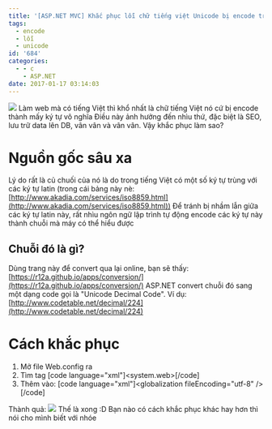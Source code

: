 ```yaml
---
title: '[ASP.NET MVC] Khắc phục lỗi chữ tiếng việt Unicode bị encode trong View'
tags:
  - encode
  - lỗi
  - unicode
id: '684'
categories:
  - - c
    - ASP.NET
date: 2017-01-17 03:14:03
---
```


![](https://farm1.staticflickr.com/420/31984906310_6b01d5c873_o.png) Làm web mà có tiếng Việt thì khổ nhất là chữ tiếng Việt nó cứ bị encode thành mấy ký tự vô nghĩa Điều này ảnh hưởng đến nhìu thứ, đặc biệt là SEO, lưu trữ data lên DB, vân vân và vân vân. Vậy khắc phục làm sao?
<!-- more -->
# Nguồn gốc sâu xa

Lý do rất là củ chuối của nó là do trong tiếng Việt có một số ký tự trùng với các ký tự latin (trong cái bảng này nè: [http://www.akadia.com/services/iso8859.html](http://www.akadia.com/services/iso8859.html)) Để tránh bị nhầm lẫn giữa các ký tự latin này, rất nhìu ngôn ngữ lập trình tự động encode các ký tự này thành chuỗi mà máy có thể hiểu được

## Chuỗi đó là gì?

Dùng trang này để convert qua lại online, bạn sẽ thấy: [https://r12a.github.io/apps/conversion/](https://r12a.github.io/apps/conversion/) ASP.NET convert chuỗi đó sang một dạng code gọi là "Unicode Decimal Code". Ví dụ: [http://www.codetable.net/decimal/224](http://www.codetable.net/decimal/224)

# Cách khắc phục

1.  Mở file Web.config ra
2.  Tìm tag \[code language="xml"\]<system.web>\[/code\]
3.  Thêm vào: \[code language="xml"\]<globalization fileEncoding="utf-8" />\[/code\]

Thành quả: ![](https://farm1.staticflickr.com/436/32241635761_2b342942b1_o.png) Thế là xong :D Bạn nào có cách khắc phục khác hay hơn thì nói cho mình biết với nhóe